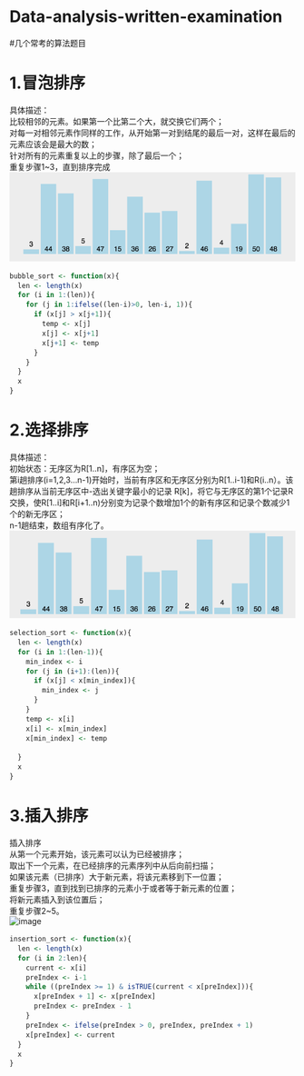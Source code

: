 # Data-analysis-written-examination
#几个常考的算法题目
# 1.冒泡排序  
 具体描述：  
 比较相邻的元素。如果第一个比第二个大，就交换它们两个；  
 对每一对相邻元素作同样的工作，从开始第一对到结尾的最后一对，这样在最后的元素应该会是最大的数；  
 针对所有的元素重复以上的步骤，除了最后一个；  
 重复步骤1~3，直到排序完成
![image](https://github.com/avalanched-people/Data-analysis-written-examination/blob/master/bubble.gif)  
```r
bubble_sort <- function(x){
  len <- length(x)
  for (i in 1:(len)){
    for (j in 1:ifelse((len-i)>0, len-i, 1)){
      if (x[j] > x[j+1]){
        temp <- x[j]
        x[j] <- x[j+1]
        x[j+1] <- temp
      }
    }
  }
  x
}
```
# 2.选择排序  
 具体描述：  
初始状态：无序区为R[1..n]，有序区为空；  
第i趟排序(i=1,2,3…n-1)开始时，当前有序区和无序区分别为R[1..i-1]和R(i..n）。该趟排序从当前无序区中-选出关键字最小的记录 R[k]，将它与无序区的第1个记录R交换，使R[1..i]和R[i+1..n)分别变为记录个数增加1个的新有序区和记录个数减少1个的新无序区；  
n-1趟结束，数组有序化了。  
![image](https://github.com/avalanched-people/Data-analysis-written-examination/blob/master/selection.gif)  
```r
selection_sort <- function(x){
  len <- length(x)
  for (i in 1:(len-1)){
    min_index <- i
    for (j in (i+1):(len)){
      if (x[j] < x[min_index]){
        min_index <- j
      }
    }
    temp <- x[i]
    x[i] <- x[min_index]
    x[min_index] <- temp
    
  }
  x
}
```
# 3.插入排序  
插入排序  
从第一个元素开始，该元素可以认为已经被排序；  
取出下一个元素，在已经排序的元素序列中从后向前扫描；  
如果该元素（已排序）大于新元素，将该元素移到下一位置；  
重复步骤3，直到找到已排序的元素小于或者等于新元素的位置；  
将新元素插入到该位置后；  
重复步骤2~5。  
![image](https://github.com/avalanched-people/Data-analysis-written-examination)  
```r
insertion_sort <- function(x){
  len <- length(x)
  for (i in 2:len){
    current <- x[i]
    preIndex <- i-1
    while ((preIndex >= 1) & isTRUE(current < x[preIndex])){
      x[preIndex + 1] <- x[preIndex]
      preIndex <- preIndex - 1
    }
    preIndex <- ifelse(preIndex > 0, preIndex, preIndex + 1)
    x[preIndex] <- current
  }
  x
}
```


